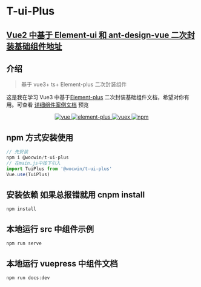 # T-ui-Plus

## [Vue2 中基于 Element-ui 和 ant-design-vue 二次封装基础组件地址](https://gitee.com/wocwin/t-ui)

## 介绍

> 基于 vue3+ ts+ Element-plus 二次封装组件

这是我在学习 Vue3 中基于[Element-plus](https://element-plus.org/zh-CN/) 二次封装基础组件文档，希望对你有用。可查看 [详细组件案例文档](https://wocwin.github.io/t-ui/) 预览

<p align="center">
  <a href="https://github.com/vuejs/vue">
    <img src="https://img.shields.io/badge/vue-3.2.36-brightgreen.svg" alt="vue">
  </a>
  <a href="https://github.com/element-plus/element-plus">
    <img src="https://img.shields.io/badge/element--plus-2.2.12-brightgreen.svg" alt="element-plus">
  </a>
  <a href="https://github.com/vuejs/vuex">
    <img src="https://img.shields.io/badge/vuex-4.0-brightgreen" alt="vuex">
  </a>
  <a href="https://www.npmjs.com/package/@wocwin/t-ui-plus" target="_blank">
      <img alt="npm" src="https://img.shields.io/npm/v/@wocwin/t-ui-plus.svg" />
  </a>
</p>

## npm 方式安装使用

```js
// 先安装
npm i @wocwin/t-ui-plus
// 在main.js中按下引入
import TuiPlus from '@wocwin/t-ui-plus'
Vue.use(TuiPlus)
```

## 安装依赖 **如果总报错就用 cnpm install**

```shell
npm install

```

## 本地运行 src 中组件示例

```shell
npm run serve
```

## 本地运行 vuepress 中组件文档

```shell
npm run docs:dev

```
